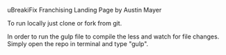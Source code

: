 uBreakiFix Franchising Landing Page
by Austin Mayer

To run locally just clone or fork from git.

In order to run the gulp file to compile the less and watch for file changes. Simply open the repo in terminal and type "gulp".
